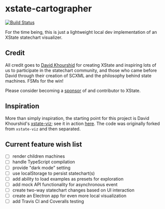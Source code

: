 # xstate-cartographer

[![Build Status](https://travis-ci.org/kolohelios/xstate-cartographer.svg?branch=master)](https://travis-ci.org/kolohelios/xstate-cartographer)

For the time being, this is just a lightweight local dev implementation of an XState statechart visualizer.

## Credit

All credit goes to [David Khourshid](https://github.com/davidkpiano) for creating XState and inspiring lots of us to participate in the statechart community, and those who came before David through their creation of SCXML and the philosophy behind state machines. FSMs for the win!

Please consider becoming a [sponsor](https://opencollective.com/xstate) of and contributor to XState.

## Inspiration

More than simply inspiration, the starting point for this project is David Khourshid's [xstate-viz](https://github.com/statecharts/xstate-viz); see it in action [here](https://statecharts.github.io/xstate-viz/). The code was originally forked from `xstate-viz` and then separated.

## Current feature wish list

- [ ] render children machines
- [ ] handle TypeScript compilation
- [ ] provide "dark mode" setting
- [ ] use localStorage to persist statechart(s)
- [ ] add ability to load examples as presets for exploration
- [ ] add mock API functionality for asynchronous event
- [ ] create two-way statechart changes based on UI interaction
- [ ] create an Electron app for even more local visualization
- [ ] add Travis CI and Coveralls testing
